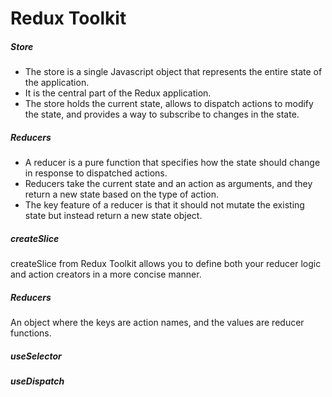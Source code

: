 <h1>Redux Toolkit</h1>
            <div>
              <div>
                <h5>Store</h5>
                <ul>
                  <li>The store is a single Javascript object that represents the entire state of the application.</li>
                  <li>It is the central part of the Redux application. </li>
                  <li>The store holds the current state, allows to dispatch actions to modify the state, and provides a way to subscribe to changes in the state.
                  </li>
                </ul>
              </div>
              <div>
                <h5>Reducers</h5>
                <ul>
                  <li>A reducer is a pure function that specifies how the state should change in response to dispatched actions.</li>
                  <li>Reducers take the current state and an action as arguments, and they return a new state based on the type of action.</li>
                  <li>The key feature of a reducer is that it should not mutate the existing state but instead return a new state object.</li>
                </ul>
              </div>
              <div>
                <h5>createSlice</h5>
                <p>createSlice from Redux Toolkit allows you to define both your reducer logic and action creators in a more concise manner.</p>
              </div>
              <div>
                <h5>Reducers</h5>
                <p>An object where the keys are action names, and the values are reducer functions.</p>
              </div>
              <div>
                <h5>useSelector</h5>
              </div>
              <div>
                <h5>useDispatch</h5>
              </div>
            </div>